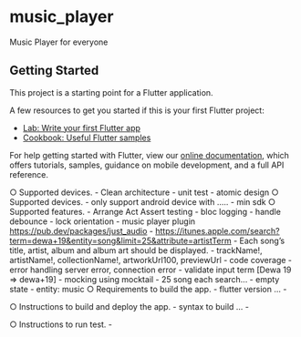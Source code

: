 # music_player

Music Player for everyone

## Getting Started

This project is a starting point for a Flutter application.

A few resources to get you started if this is your first Flutter project:

- [Lab: Write your first Flutter app](https://flutter.dev/docs/get-started/codelab)
- [Cookbook: Useful Flutter samples](https://flutter.dev/docs/cookbook)

For help getting started with Flutter, view our
[online documentation](https://flutter.dev/docs), which offers tutorials,
samples, guidance on mobile development, and a full API reference.


○ Supported devices.
    - Clean architecture
    - unit test
    - atomic design
○ Supported devices.
    - only support android device with .....
    - min sdk
○ Supported features.
    - Arrange Act Assert testing
    - bloc logging
    - handle debounce
    - lock orientation
    - music player plugin https://pub.dev/packages/just_audio
    - https://itunes.apple.com/search?term=dewa+19&entity=song&limit=25&attribute=artistTerm
    - Each song’s title, artist, album and album art should be displayed.
    - trackName!, artistName!, collectionName!, artworkUrl100, previewUrl
    - code coverage
    - error handling server error, connection error
    - validate input term [Dewa 19 => dewa+19]
    - mocking using mocktail
    - 25 song each search...
    - empty state
    - entity: music
○ Requirements to build the app.
    - flutter version ...
    -

○ Instructions to build and deploy the app.
    - syntax to build ...
    -

○ Instructions to run test.
    -